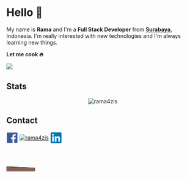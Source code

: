 # Hello 👋

My name is **Rama** and I'm a **Full Stack Developer** from **[Surabaya](https://en.wikipedia.org/wiki/Surabaya)**, Indonesia.
I'm really interested with new technologies and I'm always learning new things.

**Let me cook 🔥**

![](https://komarev.com/ghpvc/?username=rama4zis&style=flat-square)
 

## Stats

<p align="center">

<img src="https://github-readme-stats.vercel.app/api?username=rama4zis&show_icons=true&theme=dark" alt="rama4zis" />

</p>

## Contact

<p align="center">

<a href="https://fb.com/rama4zis" target="blank"><img align="center" src="https://raw.githubusercontent.com/devicons/devicon/master/icons/facebook/facebook-original.svg" alt="rama4zis" height="30" /></a>
<a href="https://instagram.com/rama4zis" target="blank"><img align="center" src="https://upload.wikimedia.org/wikipedia/commons/thumb/e/e7/Instagram_logo_2016.svg/2048px-Instagram_logo_2016.svg.png" alt="rama4zis" height="30" /></a>
<a href="https://linkedin.com/in/rama-aditya-457508154" target="blank"><img align="center" src="https://raw.githubusercontent.com/devicons/devicon/master/icons/linkedin/linkedin-original.svg" alt="rama4zis" height="30" /></a>

</p>

<img src="https://raw.githubusercontent.com/rama4zis/rama4zis/main/Qiqi.gif" alt="Qiqi" width="75"/>